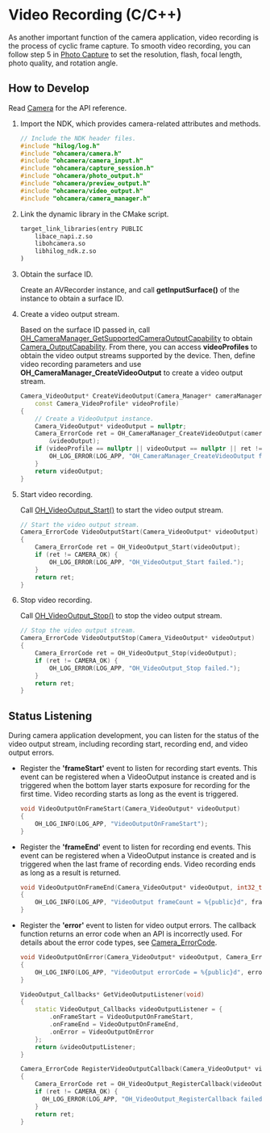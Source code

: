 # Video Recording (C/C++)
<!--Kit: Camera Kit-->
<!--Subsystem: Multimedia-->
<!--Owner: @qano-->
<!--SE: @leo_ysl-->
<!--TSE: @xchaosioda-->

As another important function of the camera application, video recording is the process of cyclic frame capture. To smooth video recording, you can follow step 5 in [Photo Capture](native-camera-shooting.md) to set the resolution, flash, focal length, photo quality, and rotation angle.

## How to Develop

Read [Camera](../../reference/apis-camera-kit/capi-oh-camera.md) for the API reference.

1. Import the NDK, which provides camera-related attributes and methods.
     
   ```c++
   // Include the NDK header files.
   #include "hilog/log.h"
   #include "ohcamera/camera.h"
   #include "ohcamera/camera_input.h"
   #include "ohcamera/capture_session.h"
   #include "ohcamera/photo_output.h"
   #include "ohcamera/preview_output.h"
   #include "ohcamera/video_output.h"
   #include "ohcamera/camera_manager.h"
   ```

2. Link the dynamic library in the CMake script.

   ```txt
   target_link_libraries(entry PUBLIC
       libace_napi.z.so
       libohcamera.so
       libhilog_ndk.z.so
   )
   ```

3. Obtain the surface ID.
   
   Create an AVRecorder instance, and call **getInputSurface()** of the instance to obtain a surface ID.

4. Create a video output stream.

   Based on the surface ID passed in, call [OH_CameraManager_GetSupportedCameraOutputCapability](../../reference/apis-camera-kit/capi-camera-manager-h.md#oh_cameramanager_getsupportedcameraoutputcapability) to obtain [Camera_OutputCapability](../../reference/apis-camera-kit/capi-oh-camera-camera-outputcapability.md). From there, you can access **videoProfiles** to obtain the video output streams supported by the device. Then, define video recording parameters and use **OH_CameraManager_CreateVideoOutput** to create a video output stream.

   ```c++
   Camera_VideoOutput* CreateVideoOutput(Camera_Manager* cameraManager, char* videoSurfaceIdStr,
       const Camera_VideoProfile* videoProfile)
   {
       // Create a VideoOutput instance.
       Camera_VideoOutput* videoOutput = nullptr;
       Camera_ErrorCode ret = OH_CameraManager_CreateVideoOutput(cameraManager, videoProfile, videoSurfaceIdStr,
           &videoOutput);
       if (videoProfile == nullptr || videoOutput == nullptr || ret != CAMERA_OK) {
           OH_LOG_ERROR(LOG_APP, "OH_CameraManager_CreateVideoOutput failed.");
       }
       return videoOutput;
   }
   ```

5. Start video recording.
   
   Call [OH_VideoOutput_Start()](../../reference/apis-camera-kit/capi-video-output-h.md#oh_videooutput_start) to start the video output stream.

   ```c++
   // Start the video output stream.
   Camera_ErrorCode VideoOutputStart(Camera_VideoOutput* videoOutput)
   {
       Camera_ErrorCode ret = OH_VideoOutput_Start(videoOutput);
       if (ret != CAMERA_OK) {
           OH_LOG_ERROR(LOG_APP, "OH_VideoOutput_Start failed.");
       }
       return ret;
   }
   ```

6. Stop video recording.
     
   Call [OH_VideoOutput_Stop()](../../reference/apis-camera-kit/capi-video-output-h.md#oh_videooutput_stop) to stop the video output stream.

   ```c++
   // Stop the video output stream.
   Camera_ErrorCode VideoOutputStop(Camera_VideoOutput* videoOutput)
   {
       Camera_ErrorCode ret = OH_VideoOutput_Stop(videoOutput);
       if (ret != CAMERA_OK) {
           OH_LOG_ERROR(LOG_APP, "OH_VideoOutput_Stop failed.");
       }
       return ret;
   }
   ```


## Status Listening

During camera application development, you can listen for the status of the video output stream, including recording start, recording end, and video output errors.

- Register the **'frameStart'** event to listen for recording start events. This event can be registered when a VideoOutput instance is created and is triggered when the bottom layer starts exposure for recording for the first time. Video recording starts as long as the event is triggered.

  ```c++
  void VideoOutputOnFrameStart(Camera_VideoOutput* videoOutput)
  {
      OH_LOG_INFO(LOG_APP, "VideoOutputOnFrameStart");
  }
  ```

- Register the **'frameEnd'** event to listen for recording end events. This event can be registered when a VideoOutput instance is created and is triggered when the last frame of recording ends. Video recording ends as long as a result is returned.
    
  ```c++
  void VideoOutputOnFrameEnd(Camera_VideoOutput* videoOutput, int32_t frameCount)
  {
      OH_LOG_INFO(LOG_APP, "VideoOutput frameCount = %{public}d", frameCount);
  }
  ```

- Register the **'error'** event to listen for video output errors. The callback function returns an error code when an API is incorrectly used. For details about the error code types, see [Camera_ErrorCode](../../reference/apis-camera-kit/capi-camera-h.md#camera_errorcode).
    
  ```c++
  void VideoOutputOnError(Camera_VideoOutput* videoOutput, Camera_ErrorCode errorCode)
  {
      OH_LOG_INFO(LOG_APP, "VideoOutput errorCode = %{public}d", errorCode);
  }
  ```
  ```c++
  VideoOutput_Callbacks* GetVideoOutputListener(void)
  {
      static VideoOutput_Callbacks videoOutputListener = {
          .onFrameStart = VideoOutputOnFrameStart,
          .onFrameEnd = VideoOutputOnFrameEnd,
          .onError = VideoOutputOnError
      };
      return &videoOutputListener;
  }

  Camera_ErrorCode RegisterVideoOutputCallback(Camera_VideoOutput* videoOutput)
  {
      Camera_ErrorCode ret = OH_VideoOutput_RegisterCallback(videoOutput, GetVideoOutputListener());
      if (ret != CAMERA_OK) {
        OH_LOG_ERROR(LOG_APP, "OH_VideoOutput_RegisterCallback failed.");
      }
      return ret;
  }
  ```
